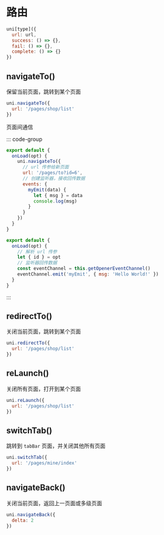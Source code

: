 # 路由

```js
uni[type]({
  url: url,
  success: () => {},
  fail: () => {},
  complete: () => {}
})
```

## navigateTo()

保留当前页面，跳转到某个页面

```js
uni.navigateTo({
  url: '/pages/shop/list'
})
```

页面间通信

::: code-group

```js [from]
export default {
  onLoad(opt) {
    uni.navigateTo({
      // url 传参给新页面
      url: '/pages/to?id=6',
      // 创建监听器，接收回传数据
      events: {
        myEmit(data) {
          let { msg } = data
          console.log(msg)
        }
      }
    })
  }
}
```

```js [to]
export default {
  onLoad(opt) {
    // 解析 url 传参
    let { id } = opt
    // 监听器回传数据
    const eventChannel = this.getOpenerEventChannel()
    eventChannel.emit('myEmit', { msg: 'Hello World!' })
  }
}
```

:::

## redirectTo()

关闭当前页面，跳转到某个页面

```js
uni.redirectTo({
  url: '/pages/shop/list'
})
```

## reLaunch()

关闭所有页面，打开到某个页面

```js
uni.reLaunch({
  url: '/pages/shop/list'
})
```

## switchTab()

跳转到 `tabBar` 页面，并关闭其他所有页面

```js
uni.switchTab({
  url: '/pages/mine/index'
})
```

## navigateBack()

关闭当前页面，返回上一页面或多级页面

```js
uni.navigateBack({
  delta: 2
})
```
